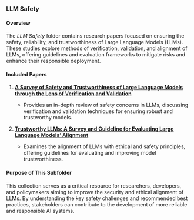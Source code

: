 ### LLM Safety  

#### **Overview**  
The *LLM Safety* folder contains research papers focused on ensuring the safety, reliability, and trustworthiness of Large Language Models (LLMs). These studies explore methods of verification, validation, and alignment of LLMs, offering guidelines and evaluation frameworks to mitigate risks and enhance their responsible deployment.  

#### **Included Papers**  

1. **[A Survey of Safety and Trustworthiness of Large Language Models through the Lens of Verification and Validation](<https://link.springer.com/content/pdf/10.1007/s10462-024-10824-0.pdf>)**  
   - Provides an in-depth review of safety concerns in LLMs, discussing verification and validation techniques for ensuring robust and trustworthy models.  

2. **[Trustworthy LLMs: A Survey and Guideline for Evaluating Large Language Models’ Alignment](<https://arxiv.org/pdf/2308.05374>)**  
   - Examines the alignment of LLMs with ethical and safety principles, offering guidelines for evaluating and improving model trustworthiness.  

#### **Purpose of This Subfolder**  
This collection serves as a critical resource for researchers, developers, and policymakers aiming to improve the security and ethical alignment of LLMs. By understanding the key safety challenges and recommended best practices, stakeholders can contribute to the development of more reliable and responsible AI systems.

